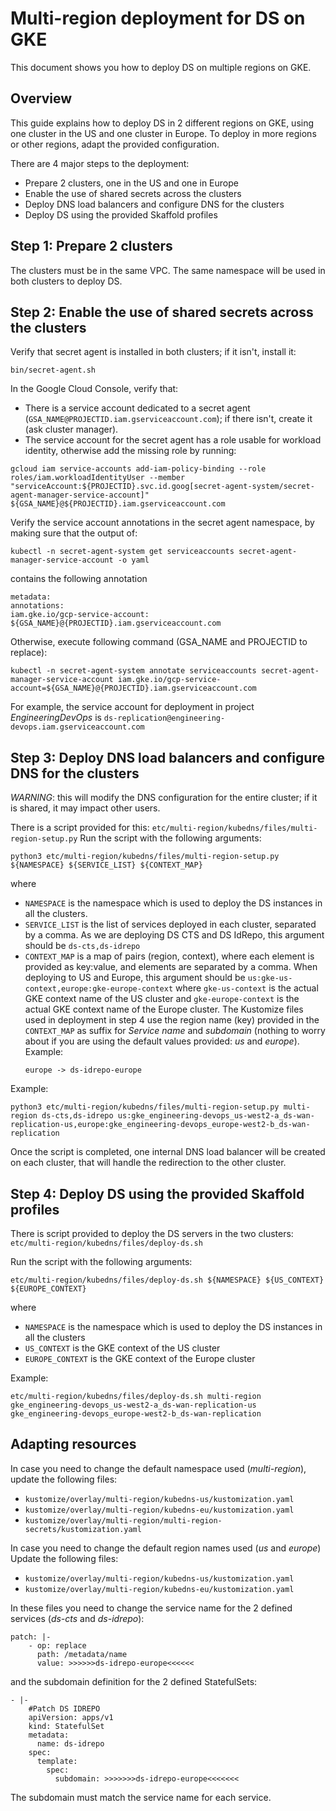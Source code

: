 # Multi-region deployment for DS on GKE

This document shows you how to deploy DS on multiple regions on GKE.

## Overview
This guide explains how to deploy DS in 2 different regions on GKE, using one cluster in the US and one cluster in Europe.
To deploy in more regions or other regions, adapt the provided configuration.

There are 4 major steps to the deployment:
* Prepare 2 clusters, one in the US and one in Europe
* Enable the use of shared secrets across the clusters
* Deploy DNS load balancers and configure DNS for the clusters
* Deploy DS using the provided Skaffold profiles

## Step 1: Prepare 2 clusters
The clusters must be in the same VPC.
The same namespace will be used in both clusters to deploy DS.

## Step 2: Enable the use of shared secrets across the clusters
Verify that secret agent is installed in both clusters; if it isn't, install it:
```
bin/secret-agent.sh
```
In the Google Cloud Console, verify that:
* There is a service account dedicated to a secret agent (`GSA_NAME@PROJECTID.iam.gserviceaccount.com`); if there isn't, create it (ask cluster manager).  
* The service account for the secret agent has a role usable for workload identity, otherwise add the missing role by running:
```
gcloud iam service-accounts add-iam-policy-binding --role roles/iam.workloadIdentityUser --member "serviceAccount:${PROJECTID}.svc.id.goog[secret-agent-system/secret-agent-manager-service-account]" ${GSA_NAME}@${PROJECTID}.iam.gserviceaccount.com
```

Verify the service account annotations in the secret agent namespace, by making sure that the output of:
```
kubectl -n secret-agent-system get serviceaccounts secret-agent-manager-service-account -o yaml
```
contains the following annotation
```
metadata:
annotations:
iam.gke.io/gcp-service-account: ${GSA_NAME}@{PROJECTID}.iam.gserviceaccount.com
```
Otherwise, execute following command (GSA_NAME and PROJECTID to replace):
```
kubectl -n secret-agent-system annotate serviceaccounts secret-agent-manager-service-account iam.gke.io/gcp-service-account=${GSA_NAME}@{PROJECTID}.iam.gserviceaccount.com
```

For example, the service account for deployment in project _EngineeringDevOps_ is `ds-replication@engineering-devops.iam.gserviceaccount.com`

## Step 3: Deploy DNS load balancers and configure DNS for the clusters
*WARNING*: this will modify the DNS configuration for the entire cluster; if it is shared, it may impact other users.

There is a script provided for this: `etc/multi-region/kubedns/files/multi-region-setup.py`
Run the script with the following arguments:
```
python3 etc/multi-region/kubedns/files/multi-region-setup.py ${NAMESPACE} ${SERVICE_LIST} ${CONTEXT_MAP}
```
where
* `NAMESPACE` is the namespace which is used to deploy the DS instances in all the clusters.
* `SERVICE_LIST` is the list of services deployed in each cluster, separated by a comma. 
   As we are deploying DS CTS and DS IdRepo, this argument should be `ds-cts,ds-idrepo`
* `CONTEXT_MAP` is a map of pairs (region, context), where each element is provided as key:value, 
   and elements are separated by a comma. When deploying to US and Europe, this argument should be 
   `us:gke-us-context,europe:gke-europe-context` where `gke-us-context` is the actual GKE context name of the US cluster 
   and `gke-europe-context` is the actual GKE context name of the Europe cluster.
   The Kustomize files used in deployment in step 4 use the region name (key) provided in the `CONTEXT_MAP` as suffix for _Service name_ and _subdomain_
   (nothing to worry about if you are using the default values provided: _us_ and _europe_).
   Example:
    ```
    europe -> ds-idrepo-europe
    ```

Example:
```
python3 etc/multi-region/kubedns/files/multi-region-setup.py multi-region ds-cts,ds-idrepo us:gke_engineering-devops_us-west2-a_ds-wan-replication-us,europe:gke_engineering-devops_europe-west2-b_ds-wan-replication
```

Once the script is completed, one internal DNS load balancer will be created on each cluster, that will handle the redirection to the other cluster.

## Step 4: Deploy DS using the provided Skaffold profiles
There is script provided to deploy the DS servers in the two clusters: `etc/multi-region/kubedns/files/deploy-ds.sh`

Run the script with the following arguments:
```
etc/multi-region/kubedns/files/deploy-ds.sh ${NAMESPACE} ${US_CONTEXT} ${EUROPE_CONTEXT}
```
where
* `NAMESPACE` is the namespace which is used to deploy the DS instances in all the clusters
* `US_CONTEXT` is the GKE context of the US cluster
* `EUROPE_CONTEXT` is the GKE context of the Europe cluster

Example:
```
etc/multi-region/kubedns/files/deploy-ds.sh multi-region gke_engineering-devops_us-west2-a_ds-wan-replication-us gke_engineering-devops_europe-west2-b_ds-wan-replication
```

## Adapting resources
In case you need to change the default namespace used (_multi-region_), update the following files:
* `kustomize/overlay/multi-region/kubedns-us/kustomization.yaml`
* `kustomize/overlay/multi-region/kubedns-eu/kustomization.yaml`
* `kustomize/overlay/multi-region/multi-region-secrets/kustomization.yaml`

In case you need to change the default region names used (_us_ and _europe_)
Update the following files:
* `kustomize/overlay/multi-region/kubedns-us/kustomization.yaml`
* `kustomize/overlay/multi-region/kubedns-eu/kustomization.yaml`

In these files you need to change the service name for the 2 defined services (_ds-cts_ and _ds-idrepo_):
```
patch: |-
    - op: replace
      path: /metadata/name
      value: >>>>>>ds-idrepo-europe<<<<<<
```
and the subdomain definition for the 2 defined StatefulSets:
```
- |-
    #Patch DS IDREPO
    apiVersion: apps/v1
    kind: StatefulSet
    metadata:
      name: ds-idrepo
    spec:
      template:
        spec:
          subdomain: >>>>>>>ds-idrepo-europe<<<<<<<
```
The subdomain must match the service name for each service.
